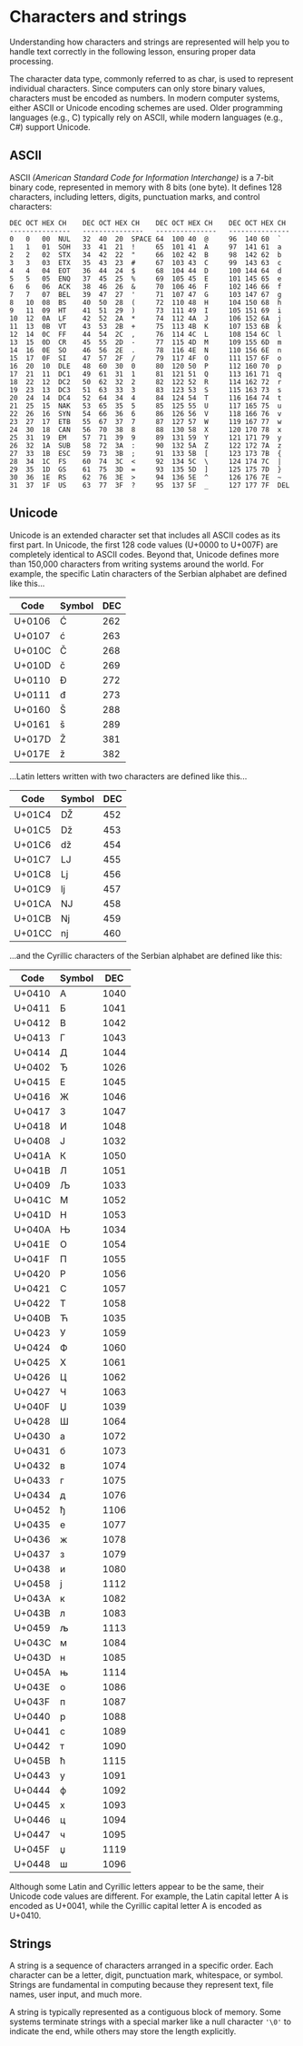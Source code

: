 # Characters and strings

Understanding how characters and strings are represented will help you to
handle text correctly in the following lesson, ensuring proper data processing.

The character data type, commonly referred to as char, is used to represent
individual characters. Since computers can only store binary values, characters
must be encoded as numbers. In modern computer systems, either ASCII or Unicode
encoding schemes are used. Older programming languages (e.g., C) typically rely
on ASCII, while modern languages (e.g., C#) support Unicode.

## ASCII

ASCII *(American Standard Code for Information Interchange)* is a 7-bit binary
code, represented in memory with 8 bits (one byte). It defines 128 characters,
including letters, digits, punctuation marks, and control characters:

```text
DEC OCT HEX CH    DEC OCT HEX CH    DEC OCT HEX CH    DEC OCT HEX CH
---------------   ---------------   ---------------   ---------------
0   0   00  NUL   32  40  20  SPACE 64  100 40  @     96  140 60  `
1   1   01  SOH   33  41  21  !     65  101 41  A     97  141 61  a
2   2   02  STX   34  42  22  "     66  102 42  B     98  142 62  b
3   3   03  ETX   35  43  23  #     67  103 43  C     99  143 63  c
4   4   04  EOT   36  44  24  $     68  104 44  D     100 144 64  d
5   5   05  ENQ   37  45  25  %     69  105 45  E     101 145 65  e
6   6   06  ACK   38  46  26  &     70  106 46  F     102 146 66  f
7   7   07  BEL   39  47  27  '     71  107 47  G     103 147 67  g
8   10  08  BS    40  50  28  (     72  110 48  H     104 150 68  h
9   11  09  HT    41  51  29  )     73  111 49  I     105 151 69  i
10  12  0A  LF    42  52  2A  *     74  112 4A  J     106 152 6A  j
11  13  0B  VT    43  53  2B  +     75  113 4B  K     107 153 6B  k
12  14  0C  FF    44  54  2C  ,     76  114 4C  L     108 154 6C  l
13  15  0D  CR    45  55  2D  -     77  115 4D  M     109 155 6D  m
14  16  0E  SO    46  56  2E  .     78  116 4E  N     110 156 6E  n
15  17  0F  SI    47  57  2F  /     79  117 4F  O     111 157 6F  o
16  20  10  DLE   48  60  30  0     80  120 50  P     112 160 70  p
17  21  11  DC1   49  61  31  1     81  121 51  Q     113 161 71  q
18  22  12  DC2   50  62  32  2     82  122 52  R     114 162 72  r
19  23  13  DC3   51  63  33  3     83  123 53  S     115 163 73  s
20  24  14  DC4   52  64  34  4     84  124 54  T     116 164 74  t
21  25  15  NAK   53  65  35  5     85  125 55  U     117 165 75  u
22  26  16  SYN   54  66  36  6     86  126 56  V     118 166 76  v
23  27  17  ETB   55  67  37  7     87  127 57  W     119 167 77  w
24  30  18  CAN   56  70  38  8     88  130 58  X     120 170 78  x
25  31  19  EM    57  71  39  9     89  131 59  Y     121 171 79  y
26  32  1A  SUB   58  72  3A  :     90  132 5A  Z     122 172 7A  z
27  33  1B  ESC   59  73  3B  ;     91  133 5B  [     123 173 7B  {
28  34  1C  FS    60  74  3C  <     92  134 5C  \     124 174 7C  |
29  35  1D  GS    61  75  3D  =     93  135 5D  ]     125 175 7D  }
30  36  1E  RS    62  76  3E  >     94  136 5E  ^     126 176 7E  ~
31  37  1F  US    63  77  3F  ?     95  137 5F  _     127 177 7F  DEL
```

## Unicode

Unicode is an extended character set that includes all ASCII codes as its first
part. In Unicode, the first 128 code values (U+0000 to U+007F) are completely
identical to ASCII codes. Beyond that, Unicode defines more than 150,000
characters from writing systems around the world. For example, the specific
Latin characters of the Serbian alphabet are defined like this...

| Code   | Symbol | DEC     |
|--------|--------|---------|
| U+0106 | Ć      | 262     |
| U+0107 | ć      | 263     |
| U+010C | Č      | 268     |
| U+010D | č      | 269     |
| U+0110 | Đ      | 272     |
| U+0111 | đ      | 273     |
| U+0160 | Š      | 288     |
| U+0161 | š      | 289     |
| U+017D | Ž      | 381     |
| U+017E | ž      | 382     |

...Latin letters written with two characters are defined like this...

| Code   | Symbol | DEC     |
|--------|--------|---------|
| U+01C4 | Ǆ      | 452     |
| U+01C5 | ǅ      | 453     |
| U+01C6 | ǆ      | 454     |
| U+01C7 | Ǉ      | 455     |
| U+01C8 | ǈ      | 456     |
| U+01C9 | ǉ      | 457     |
| U+01CA | Ǌ      | 458     |
| U+01CB | ǋ      | 459     |
| U+01CC | ǌ      | 460     |

...and the Cyrillic characters of the Serbian alphabet are defined like this:

| Code   | Symbol | DEC     |
|--------|--------|---------|
| U+0410 | А      | 1040    |
| U+0411 | Б      | 1041    |
| U+0412 | В      | 1042    |
| U+0413 | Г      | 1043    |
| U+0414 | Д      | 1044    |
| U+0402 | Ђ      | 1026    |
| U+0415 | Е      | 1045    |
| U+0416 | Ж      | 1046    |
| U+0417 | З      | 1047    |
| U+0418 | И      | 1048    |
| U+0408 | Ј      | 1032    |
| U+041A | К      | 1050    |
| U+041B | Л      | 1051    |
| U+0409 | Љ      | 1033    |
| U+041C | М      | 1052    |
| U+041D | Н      | 1053    |
| U+040A | Њ      | 1034    |
| U+041E | О      | 1054    |
| U+041F | П      | 1055    |
| U+0420 | Р      | 1056    |
| U+0421 | С      | 1057    |
| U+0422 | Т      | 1058    |
| U+040B | Ћ      | 1035    |
| U+0423 | У      | 1059    |
| U+0424 | Ф      | 1060    |
| U+0425 | Х      | 1061    |
| U+0426 | Ц      | 1062    |
| U+0427 | Ч      | 1063    |
| U+040F | Џ      | 1039    |
| U+0428 | Ш      | 1064    |
| U+0430 | а      | 1072    |
| U+0431 | б      | 1073    |
| U+0432 | в      | 1074    |
| U+0433 | г      | 1075    |
| U+0434 | д      | 1076    |
| U+0452 | ђ      | 1106    |
| U+0435 | е      | 1077    |
| U+0436 | ж      | 1078    |
| U+0437 | з      | 1079    |
| U+0438 | и      | 1080    |
| U+0458 | ј      | 1112    |
| U+043A | к      | 1082    |
| U+043B | л      | 1083    |
| U+0459 | љ      | 1113    |
| U+043C | м      | 1084    |
| U+043D | н      | 1085    |
| U+045A | њ      | 1114    |
| U+043E | о      | 1086    |
| U+043F | п      | 1087    |
| U+0440 | р      | 1088    |
| U+0441 | с      | 1089    |
| U+0442 | т      | 1090    |
| U+045B | ћ      | 1115    |
| U+0443 | у      | 1091    |
| U+0444 | ф      | 1092    |
| U+0445 | х      | 1093    |
| U+0446 | ц      | 1094    |
| U+0447 | ч      | 1095    |
| U+045F | џ      | 1119    |
| U+0448 | ш      | 1096    |

Although some Latin and Cyrillic letters appear to be the same, their Unicode
code values are different. For example, the Latin capital letter A is encoded
as U+0041, while the Cyrillic capital letter A is encoded as U+0410.

## Strings

A string is a sequence of characters arranged in a specific order. Each
character can be a letter, digit, punctuation mark, whitespace, or symbol.
Strings are fundamental in computing because they represent text, file names,
user input, and much more.

A string is typically represented as a contiguous block of memory. Some systems
terminate strings with a special marker like a null character `'\0'` to
indicate the end, while others may store the length explicitly.

